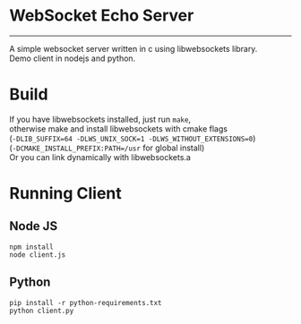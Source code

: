 # WebSocket Echo Server
---

A simple websocket server written in c using libwebsockets library.
<br>
Demo client in nodejs and python.

# Build

If you have libwebsockets installed, just run `make`, <br>
otherwise make and install libwebsockets with cmake flags <br>
(`-DLIB_SUFFIX=64 -DLWS_UNIX_SOCK=1 -DLWS_WITHOUT_EXTENSIONS=0`)<br>
(`-DCMAKE_INSTALL_PREFIX:PATH=/usr` for global install) <br>
Or you can link dynamically with libwebsockets.a

# Running Client

## Node JS
```
npm install
node client.js
```

## Python
```
pip install -r python-requirements.txt
python client.py
```